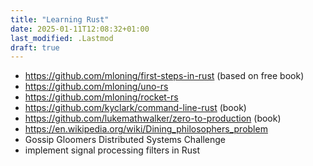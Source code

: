 ```yaml
---
title: "Learning Rust"
date: 2025-01-11T12:08:32+01:00
last_modified: .Lastmod
draft: true
---
```


- https://github.com/mloning/first-steps-in-rust (based on free book)
- https://github.com/mloning/uno-rs
- https://github.com/mloning/rocket-rs
- https://github.com/kyclark/command-line-rust (book)
- https://github.com/lukemathwalker/zero-to-production (book)
- https://en.wikipedia.org/wiki/Dining_philosophers_problem
- Gossip Gloomers Distributed Systems Challenge
- implement signal processing filters in Rust
